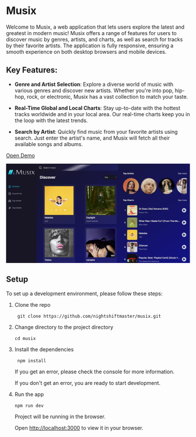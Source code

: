 <!-- <a href="https://codeclimate.com/github/nightshiftmaster/musix/maintainability"><img src="https://api.codeclimate.com/v1/badges/48a443769e7374516aad/maintainability" /></a> -->

# Musix

Welcome to Musix, a web application that lets users explore the latest and greatest in modern music! Musix offers a range of features for users to discover music by genres, artists, and charts, as well as search for tracks by their favorite artists. The application is fully responsive, ensuring a smooth experience on both desktop browsers and mobile devices.

## Key Features:

- **Genre and Artist Selection**: Explore a diverse world of music with various genres and discover new artists. Whether you're into pop, hip-hop, rock, or electronic, Musix has a vast collection to match your taste.

- **Real-Time Global and Local Charts**: Stay up-to-date with the hottest tracks worldwide and in your local area. Our real-time charts keep you in the loop with the latest trends.

- **Search by Artist**: Quickly find music from your favorite artists using search. Just enter the artist's name, and Musix will fetch all their available songs and albums.

[Open Demo](https://musix-music-streaming-app.vercel.app)

![image](./client/src/assets/desktop.jpeg)

## Setup

To set up a development environment, please follow these steps:

1. Clone the repo

   ```shell
    git clone https://github.com/nightshiftmaster/musix.git
   ```

2. Change directory to the project directory

   ```shell
   cd musix
   ```

3. Install the dependencies

   ```shell
    npm install
   ```

   If you get an error, please check the console for more information.

   If you don't get an error, you are ready to start development.

4. Run the app

   ```shell
   npm run dev
   ```

   Project will be running in the browser.

   Open [http://localhost:3000](http://localhost:3000) to view it in your browser.
